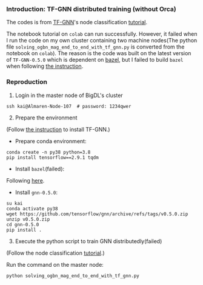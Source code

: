### Introduction: TF-GNN distributed training (without Orca)
The codes is from [TF-GNN](https://github.com/tensorflow/gnn/blob/main/tensorflow_gnn/docs/guide/overview.md)'s node classification [tutorial](https://colab.research.google.com/github/tensorflow/gnn/blob/master/examples/notebooks/ogbn_mag_e2e.ipynb).

The notebook tutorial on `colab` can run successfully. However, it failed when I run the code on my own cluster containing two machine nodes(The python file `solving_ogbn_mag_end_to_end_with_tf_gnn.py` is converted from the notebook on `colab`). The reason is the code was built on the latest version of `TF-GNN-0.5.0` which is dependent on [bazel](https://docs.bazel.build/versions/2.0.0/updating-bazel.html), but I failed to build `bazel` when following [the instruction](https://github.com/tensorflow/gnn/tree/main).

### Reproduction
1. Login in the master node of BigDL's cluster
```
ssh kai@Almaren-Node-107  # password: 1234qwer
```

2. Prepare the environment

(Follow [the instruction](https://github.com/tensorflow/gnn/tree/main) to install TF-GNN.)

- Prepare conda environment:
```
conda create -n py38 python=3.8
pip install tensorflow==2.9.1 tqdm 
```
- Install `bazel`(failed):

Following [here](https://docs.bazel.build/versions/2.2.0/install-redhat.html).

 - Install `gnn-0.5.0`:
```
su kai
conda activate py38
wget https://github.com/tensorflow/gnn/archive/refs/tags/v0.5.0.zip
unzip v0.5.0.zip
cd gnn-0.5.0
pip install .
```

3. Execute the python script to train GNN distributedly(failed)

(Follow the node classification [tutorial](https://colab.research.google.com/github/tensorflow/gnn/blob/master/examples/notebooks/ogbn_mag_e2e.ipynb).)

Run the command on the master node:

`python solving_ogbn_mag_end_to_end_with_tf_gnn.py`

